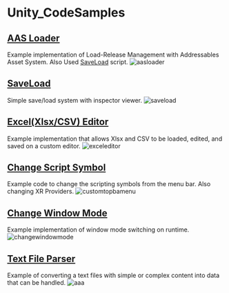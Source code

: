 # Unity_CodeSamples

## [AAS Loader](Assets/CodeSamples/AASLoader)
Example implementation of Load-Release Management with Addressables Asset System. Also Used [SaveLoad](Assets/CodeSamples/SaveLoad) script.
![aasloader](https://github.com/emptybraces/Unity_CodeSamples/assets/1441835/c7efbc31-e631-4f56-a716-6aa2a4d10b14)

## [SaveLoad](Assets/CodeSamples/SaveLoad)
Simple save/load system with inspector viewer.
![saveload](https://github.com/emptybraces/Unity_CodeSamples/assets/1441835/5b51f0eb-f2bc-452a-9caf-88751312cf99)

## [Excel(Xlsx/CSV) Editor](Assets/CodeSamples/ExcelEditor)
Example implementation that allows Xlsx and CSV to be loaded, edited, and saved on a custom editor.
![exceleditor](https://github.com/emptybraces/Unity_CodeSamples/assets/1441835/03555f18-b6c4-45de-a93b-535b7967e356)

## [Change Script Symbol](Assets/CodeSamples/ChangeScriptSymbol)
Example code to change the scripting symbols from the menu bar. Also changing XR Providers.
![customtopbamenu](https://github.com/emptybraces/Unity_CodeSamples/assets/1441835/d5656912-ad34-41b7-ba2b-b81022dd8225)

## [Change Window Mode](Assets/CodeSamples/ChangeWindowMode)
Example implementation of window mode switching on runtime.
![changewindowmode](https://github.com/emptybraces/Unity_CodeSamples/assets/1441835/914dd4eb-5eb4-4ec4-9197-62d5376d7de5)

## [Text File Parser](Assets/CodeSamples/TextFileParser)
Example of converting a text files with simple or complex content into data that can be handled.
![aaa](https://github.com/emptybraces/Unity_CodeSamples/assets/1441835/95bcfb11-51e1-48b1-baf0-cca9e6ef8054)
